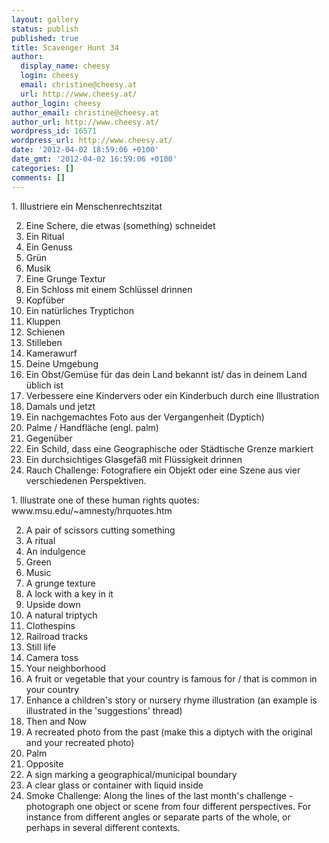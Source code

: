 ```yaml
---
layout: gallery
status: publish
published: true
title: Scavenger Hunt 34
author:
  display_name: cheesy
  login: cheesy
  email: christine@cheesy.at
  url: http://www.cheesy.at/
author_login: cheesy
author_email: christine@cheesy.at
author_url: http://www.cheesy.at/
wordpress_id: 16571
wordpress_url: http://www.cheesy.at/
date: '2012-04-02 18:59:06 +0100'
date_gmt: '2012-04-02 16:59:06 +0100'
categories: []
comments: []
---
```

<!--:de-->1. Illustriere ein Menschenrechtszitat
2. Eine Schere, die etwas (something) schneidet
3. Ein Ritual
4. Ein Genuss
5. Grün
6. Musik
7. Eine Grunge Textur
8. Ein Schloss mit einem Schlüssel drinnen
9. Kopfüber
10. Ein natürliches Tryptichon
11. Kluppen
12. Schienen
13. Stilleben
14. Kamerawurf
15. Deine Umgebung
16. Ein Obst/Gemüse für das dein Land bekannt ist/ das in deinem Land üblich ist
17. Verbessere eine Kindervers oder ein Kinderbuch durch eine Illustration
18. Damals und jetzt
19. Ein nachgemachtes Foto aus der Vergangenheit (Dyptich)
20. Palme / Handfläche (engl. palm)
21. Gegenüber
22. Ein Schild, dass eine Geographische oder Städtische Grenze markiert
23. Ein durchsichtiges Glasgefäß mit Flüssigkeit drinnen
24. Rauch
Challenge: Fotografiere ein Objekt oder eine Szene aus vier verschiedenen Perspektiven.
<!--:--><!--:en-->1. Illustrate one of these human rights quotes: www.msu.edu/~amnesty/hrquotes.htm
2. A pair of scissors cutting something
3. A ritual
4. An indulgence
5. Green
6. Music
7. A grunge texture
8. A lock with a key in it
9. Upside down
10. A natural triptych
11. Clothespins
12. Railroad tracks
13. Still life
14. Camera toss
15. Your neighborhood
16. A fruit or vegetable that your country is famous for / that is common in your country
17. Enhance a children's story or nursery rhyme illustration (an example is illustrated in the 'suggestions' thread)
18. Then and Now
19. A recreated photo from the past (make this a diptych with the original and your recreated photo)
20. Palm
21. Opposite
22. A sign marking a geographical/municipal boundary
23. A clear glass or container with liquid inside
24. Smoke
Challenge: Along the lines of the last month's challenge - photograph one object or scene from four different perspectives. For instance from different angles or separate parts of the whole, or perhaps in several different contexts.
<!--:-->
